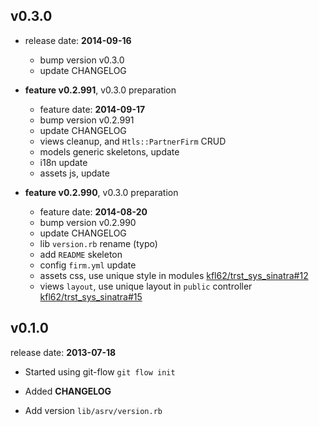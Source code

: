## v0.3.0

* release date: **2014-09-16**
   - bump version v0.3.0
   - update CHANGELOG


* **feature v0.2.991**, v0.3.0 preparation
   - feature date: **2014-09-17**
   - bump version v0.2.991
   - update CHANGELOG
   - views cleanup, and `Htls::PartnerFirm` CRUD
   - models generic skeletons, update
   - i18n update
   - assets js, update


* **feature v0.2.990**, v0.3.0 preparation
   - feature date: **2014-08-20**
   - bump version v0.2.990
   - update CHANGELOG
   - lib `version.rb` rename (typo)
   - add `README` skeleton
   - config `firm.yml` update
   - assets css,  use unique style in modules [kfl62/trst_sys_sinatra#12][trst_main#12]
   - views `layout`, use unique layout in `public` controller [kfl62/trst_sys_sinatra#15][trst_main#15]


## v0.1.0

release date: **2013-07-18**

* Started using git-flow `git flow init`

* Added **CHANGELOG**

* Add version `lib/asrv/version.rb`


[trst_main#15]: https://github.com/kfl62/trst_sys_sinatra/issues/15
[trst_main#12]: https://github.com/kfl62/trst_sys_sinatra/issues/12
[#1]: https://github.com/kfl62/trst_sys_asrv/issues/1
[#2]: https://github.com/kfl62/trst_sys_asrv/issues/2
[#3]: https://github.com/kfl62/trst_sys_asrv/issues/3
[#4]: https://github.com/kfl62/trst_sys_asrv/issues/4
[#5]: https://github.com/kfl62/trst_sys_asrv/issues/5
[#6]: https://github.com/kfl62/trst_sys_asrv/issues/6
[#7]: https://github.com/kfl62/trst_sys_asrv/issues/7
[#8]: https://github.com/kfl62/trst_sys_asrv/issues/8
[#9]: https://github.com/kfl62/trst_sys_asrv/issues/9
[#10]: https://github.com/kfl62/trst_sys_asrv/issues/10
[#11]: https://github.com/kfl62/trst_sys_asrv/issues/11
[#12]: https://github.com/kfl62/trst_sys_asrv/issues/12
[#13]: https://github.com/kfl62/trst_sys_asrv/issues/13
[#14]: https://github.com/kfl62/trst_sys_asrv/issues/14
[#15]: https://github.com/kfl62/trst_sys_asrv/issues/15
[#16]: https://github.com/kfl62/trst_sys_asrv/issues/16
[#17]: https://github.com/kfl62/trst_sys_asrv/issues/17
[#18]: https://github.com/kfl62/trst_sys_asrv/issues/18
[#19]: https://github.com/kfl62/trst_sys_asrv/issues/19
[#20]: https://github.com/kfl62/trst_sys_asrv/issues/20
[#21]: https://github.com/kfl62/trst_sys_asrv/issues/21
[#22]: https://github.com/kfl62/trst_sys_asrv/issues/22
[#23]: https://github.com/kfl62/trst_sys_asrv/issues/23
[#24]: https://github.com/kfl62/trst_sys_asrv/issues/24
[#25]: https://github.com/kfl62/trst_sys_asrv/issues/25
[#26]: https://github.com/kfl62/trst_sys_asrv/issues/26
[#27]: https://github.com/kfl62/trst_sys_asrv/issues/27
[#28]: https://github.com/kfl62/trst_sys_asrv/issues/28
[#29]: https://github.com/kfl62/trst_sys_asrv/issues/29
[#30]: https://github.com/kfl62/trst_sys_asrv/issues/30
[#31]: https://github.com/kfl62/trst_sys_asrv/issues/31
[#32]: https://github.com/kfl62/trst_sys_asrv/issues/32
[#33]: https://github.com/kfl62/trst_sys_asrv/issues/33
[#34]: https://github.com/kfl62/trst_sys_asrv/issues/34
[#35]: https://github.com/kfl62/trst_sys_asrv/issues/35
[#36]: https://github.com/kfl62/trst_sys_asrv/issues/36
[#37]: https://github.com/kfl62/trst_sys_asrv/issues/37
[#38]: https://github.com/kfl62/trst_sys_asrv/issues/38
[#39]: https://github.com/kfl62/trst_sys_asrv/issues/39
[#40]: https://github.com/kfl62/trst_sys_asrv/issues/40
